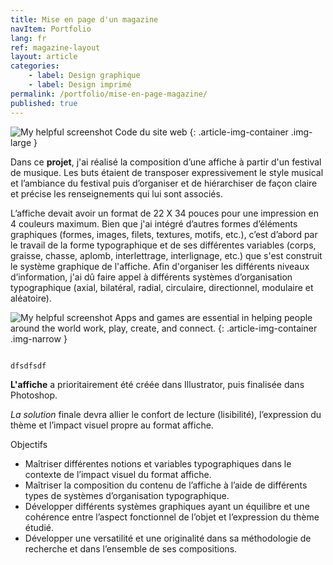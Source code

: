 ```yaml
---
title: Mise en page d'un magazine
navItem: Portfolio
lang: fr
ref: magazine-layout
layout: article
categories:
    - label: Design graphique
    - label: Design imprimé
permalink: /portfolio/mise-en-page-magazine/
published: true
---
```


![My helpful screenshot](/assets/images/work/music-festival-poster/article/code.png)
<span class="article-img-description">Code du site web</span>
{: .article-img-container .img-large }

<section markdown="1">

Dans ce **projet**, j'ai réalisé la composition d’une affiche à partir d'un festival de musique. Les buts étaient de transposer expressivement le style musical et l’ambiance du festival puis d’organiser et de hiérarchiser de façon claire et précise les renseignements qui lui sont associés.

L’affiche devait avoir un format de 22 X 34 pouces pour une impression en 4 couleurs maximum. Bien que j'ai intégré d’autres formes d’éléments graphiques (formes, images, filets, textures, motifs, etc.), c’est d’abord par le travail de la forme typographique et de ses différentes variables (corps, graisse, chasse, aplomb, interlettrage, interlignage, etc.) que s'est construit le système graphique de l'affiche. Afin d'organiser les différents niveaux d’information, j'ai dû faire appel à différents systèmes d’organisation typographique (axial, bilatéral, radial, circulaire, directionnel, modulaire et aléatoire).

</section>

![My helpful screenshot](/assets/images/work/music-festival-poster/article/narrow.jpg)
<span class="article-img-description">Apps and games are essential in helping people around the world work, play, create, and connect.</span>
{: .article-img-container .img-narrow }

<section markdown="1">

<code>
dfsdfsdf
</code>

**L'affiche** a prioritairement été créée dans Illustrator, puis finalisée dans Photoshop.

_La solution_ finale devra allier le confort de lecture (lisibilité), l’expression du thème et l’impact visuel propre au format affiche.

Objectifs

- Maîtriser différentes notions et variables typographiques dans le contexte de l’impact visuel du format affiche.
- Maîtriser la composition du contenu de l’affiche à l’aide de différents types de systèmes d’organisation typographique.
- Développer différents systèmes graphiques ayant un équilibre et une cohérence entre l’aspect fonctionnel de l’objet et l’expression du thème étudié.
- Développer une versatilité et une originalité dans sa méthodologie de recherche et dans l’ensemble de ses compositions.

</section>